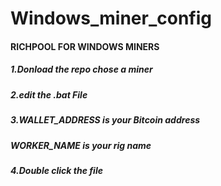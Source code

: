 # Windows_miner_config

#### RICHPOOL FOR WINDOWS MINERS

##### 1.Donload the repo chose a miner

##### 2.edit the .bat File

##### 3.WALLET_ADDRESS is your Bitcoin address

#####  WORKER_NAME is your rig name
  
##### 4.Double click the file 
